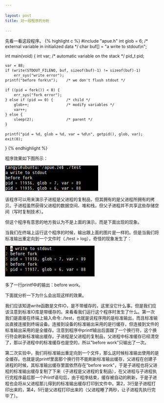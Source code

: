 ```yaml
---

layout: post
title: 对一段程序的分析

---
```

先看一看这段程序。
{% highlight c %}
#include "apue.h"
int		glob = 6;		/* external variable in initialized data */
char	buf[] = "a write to stdout\n";

int
main(void)
{
	int		var;		/* automatic variable on the stack */
	pid_t	pid;

	var = 88;
	if (write(STDOUT_FILENO, buf, sizeof(buf)-1) != sizeof(buf)-1)
		err_sys("write error");
	printf("before fork\n");	/* we don't flush stdout */

	if ((pid = fork()) < 0) {
		err_sys("fork error");
	} else if (pid == 0) {		/* child */
		glob++;					/* modify variables */
		var++;
	} else {
		sleep(2);				/* parent */
	}

	printf("pid = %d, glob = %d, var = %d\n", getpid(), glob, var);
	exit(0);
}
{% endhighlight %}

程序效果如下图所示：

![](/images/fork_parent_child.png)

该程序可以用来演示子进程是父进程的复制品，但其拥有的是父进程所拥有的拷贝。子进程虽然获得父进程的数据空间、堆和栈，但父子进程并不共享这些存储空间（写时复制技术）。

但这个程序有意思的地方我认为不是上面的演示，而是下面出现的现象。

当我们在终端上运行这个程序的时候，输出跟上面的图片是一样的。但是当我们将标准输出重定向到一个文件时（./test > log），奇怪的现象发生了：

![](/images/strange.png)

多了一行printf中的输出：before work。

下面就分析一下为什么会出现这样的效果。

我们应该知道write函数是文件IO，是不带缓存的，这里没它什么事。但是我们应该注意到标准IO库是带缓存的。来看看我们运行这个程序时发生了什么。第一次我们是直接在终端上输入命令:./test，也就是说程序用的是标准输出，而且标准输出直接连接到终端设备。连接到设备的标准输出采用的是行缓存，但连接到文件的标准输出采用的是全缓存。注意到程序中printf输出后面跟了一个换行符，这个换行符会刷新标准输出缓存。子进程是父进程的复制品，父进程中标准缓存已经清空了，那以子进程中的标准缓存也是空的，所以"before work"只输出了一次。

第二次实验中，我们将标准输出重定向到一个文件，那么这时候标准输出使用的是全缓存。也就是说printf里面那个换行符不能刷新标准输出缓存，父进程在创建子进程的时候，其标准输出缓存里面依然存在"before work"，于是子进程也将父进程的标准输出缓存复制了下来（子进程是父进程的复制品），在父进程与子进程执行完程序最后那一个Printf语句后，由于程序结束，缓存被自动的刷新，于是子进程也会将从父进程那儿得到的标准输出缓存打印到文件中。第2，3行是子进程打印出来的，第4，5行是父进程打印出来的（父进程睡了两秒，让子进程先执行完毕了）。